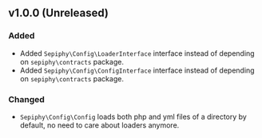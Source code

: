 ## v1.0.0 (Unreleased)

### Added

- Added `Sepiphy\Config\LoaderInterface` interface instead of depending on `sepiphy\contracts` package.
- Added `Sepiphy\Config\ConfigInterface` interface instead of depending on `sepiphy\contracts` package.

### Changed

- `Sepiphy\Config\Config` loads both php and yml files of a directory by default, no need to care about loaders anymore.
